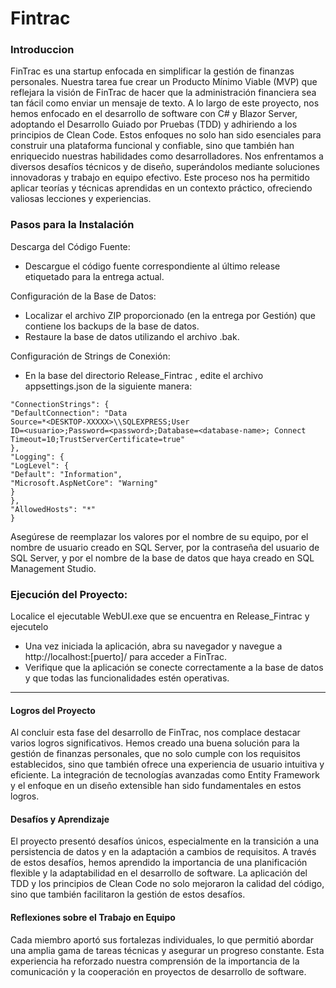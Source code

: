 # Fintrac
### Introduccion
FinTrac es una startup enfocada en simplificar la gestión de finanzas personales. Nuestra tarea fue crear un Producto Mínimo Viable (MVP) que reflejara la visión de FinTrac de hacer que la administración financiera sea tan fácil como enviar un mensaje de texto.
A lo largo de este proyecto, nos hemos enfocado en el desarrollo de software con C# y Blazor Server, adoptando el Desarrollo Guiado por Pruebas (TDD) y adhiriendo a los principios de Clean Code. Estos enfoques no solo han sido esenciales para construir una plataforma funcional y confiable, sino que también han enriquecido nuestras habilidades como desarrolladores.
Nos enfrentamos a diversos desafíos técnicos y de diseño, superándolos mediante soluciones innovadoras y trabajo en equipo efectivo. Este proceso nos ha permitido aplicar teorías y técnicas aprendidas en un contexto práctico, ofreciendo valiosas lecciones y experiencias.


### Pasos para la Instalación
Descarga del Código Fuente:

- Descargue el código fuente correspondiente al último release etiquetado para la
entrega actual.

Configuración de la Base de Datos:
- Localizar el archivo ZIP proporcionado (en la entrega por Gestión) que contiene los
backups de la base de datos.
- Restaure la base de datos utilizando el archivo .bak.

Configuración de Strings de Conexión:
- En la base del directorio Release_Fintrac , edite el archivo appsettings.json de la siguiente manera:

```{
"ConnectionStrings": {
"DefaultConnection": "Data
Source=*<DESKTOP-XXXXX>\\SQLEXPRESS;User
ID=<usuario>;Password=<password>;Database=<database-name>; Connect
Timeout=10;TrustServerCertificate=true"
},
"Logging": {
"LogLevel": {
"Default": "Information",
"Microsoft.AspNetCore": "Warning"
}
},
"AllowedHosts": "*"
}
```

Asegúrese de reemplazar los valores <DESKTOP-XXXXX> por el nombre de su
equipo, **<usuario>** por el nombre de usuario creado en SQL Server, <password>
por la contraseña del usuario de SQL Server, y <database-name> por el nombre
de la base de datos que haya creado en SQL Management Studio.
### Ejecución del Proyecto:
Localice el ejecutable WebUI.exe que se encuentra en Release_Fintrac y ejecutelo
- Una vez iniciada la aplicación, abra su navegador y navegue a
http://localhost:[puerto]/ para acceder a FinTrac.
- Verifique que la aplicación se conecte correctamente a la base de datos y que todas
las funcionalidades estén operativas.

***

#### Logros del Proyecto
Al concluir esta fase del desarrollo de FinTrac, nos complace destacar varios logros significativos. Hemos creado una buena solución para la gestión de finanzas personales, que no solo cumple con los requisitos establecidos, sino que también ofrece una experiencia de usuario intuitiva y eficiente. La integración de tecnologías avanzadas como Entity Framework y el enfoque en un diseño extensible han sido fundamentales en estos logros. 
#### Desafíos y Aprendizaje
El proyecto presentó desafíos únicos, especialmente en la transición a una persistencia de datos y en la adaptación a cambios de requisitos. A través de estos desafíos, hemos aprendido la importancia de una planificación flexible y la adaptabilidad en el desarrollo de software. La aplicación del TDD y los principios de Clean Code no solo mejoraron la calidad del código, sino que también facilitaron la gestión de estos desafíos.
#### Reflexiones sobre el Trabajo en Equipo
Cada miembro aportó sus fortalezas individuales, lo que permitió abordar una amplia gama de tareas técnicas y asegurar un progreso constante. Esta experiencia ha reforzado nuestra comprensión de la importancia de la comunicación y la cooperación en proyectos de desarrollo de software.
